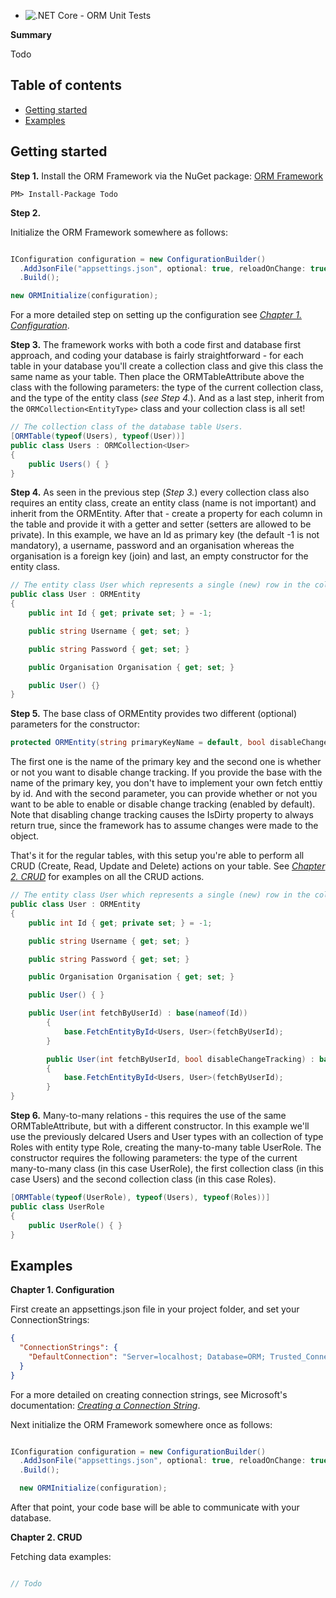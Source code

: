 * ![.NET Core - ORM Unit Tests](https://github.com/Albileon/ORM/workflows/.NET%20Core%20-%20ORM%20Unit%20Tests/badge.svg?branch=master)

**Summary**

Todo

## Table of contents

* [Getting started](#getting-started)
* [Examples](#examples)

## Getting started

**Step 1.** Install the ORM Framework via the NuGet package: [ORM Framework](https://www.nuget.org/packages/Todo/)

```
PM> Install-Package Todo
```

**Step 2.**

Initialize the ORM Framework somewhere as follows:

```cs

IConfiguration configuration = new ConfigurationBuilder()
  .AddJsonFile("appsettings.json", optional: true, reloadOnChange: true)
  .Build();

new ORMInitialize(configuration);

```

For a more detailed step on setting up the configuration see *[ Chapter 1. Configuration](chapter-1.-configuration)*.

**Step 3.** The framework works with both a code first and database first approach, and coding your database is fairly straightforward - for each table in your database you'll create a collection class and give this class the same name as your table. Then place the ORMTableAttribute above the class with the following parameters: the type of the current collection class, and the type of the entity class (*see Step 4.*). And as a last step, inherit from the ```ORMCollection<EntityType>``` class and your collection class is all set!

```cs
// The collection class of the database table Users.
[ORMTable(typeof(Users), typeof(User))]
public class Users : ORMCollection<User>
{
	public Users() { }
}
```

**Step 4.** As seen in the previous step (*Step 3.*) every collection class also requires an entity class, create an entity class (name is not important) and inherit from the ORMEntity. After that - create a property for each column in the table and provide it with a getter and setter (setters are allowed to be private). In this example, we have an Id as primary key (the default -1 is not mandatory), a username, password and an organisation whereas the organisation is a foreign key (join) and last, an empty constructor for the entity class.

```cs
// The entity class User which represents a single (new) row in the collection Users.
public class User : ORMEntity
{
	public int Id { get; private set; } = -1;

	public string Username { get; set; }

	public string Password { get; set; }

	public Organisation Organisation { get; set; }

	public User() {}
}
```

**Step 5.** The base class of ORMEntity provides two different (optional) parameters for the constructor: 
```cs
protected ORMEntity(string primaryKeyName = default, bool disableChangeTracking = false) { }
```
The first one is the name of the primary key and the second one is whether or not you want to disable change tracking. If you provide the base with the name of the primary key, you don't have to implement your own fetch enttiy by id. And with the second parameter, you can provide whether or not you want to be able to enable or disable change tracking (enabled by default). Note that disabling change tracking causes the IsDirty property to always return true, since the framework has to assume changes were made to the object.

That's it for the regular tables, with this setup you're able to perform all CRUD (Create, Read, Update and Delete) actions on your table. See *[ Chapter 2. CRUD](chapter-2.-CRUD)* for examples on all the CRUD actions.

```cs
// The entity class User which represents a single (new) row in the collection Users.
public class User : ORMEntity
{
	public int Id { get; private set; } = -1;

	public string Username { get; set; }

	public string Password { get; set; }

	public Organisation Organisation { get; set; }

	public User() { }

	public User(int fetchByUserId) : base(nameof(Id))
        {
            base.FetchEntityById<Users, User>(fetchByUserId);
        }

        public User(int fetchByUserId, bool disableChangeTracking) : base(nameof(Id), disableChangeTracking)
        {
            base.FetchEntityById<Users, User>(fetchByUserId);
        }
}
```

**Step 6.**  Many-to-many relations - this requires the use of the same ORMTableAttribute, but with a different constructor. In this example we'll use the previously delcared Users and User types with an collection of type Roles with entity type Role, creating the many-to-many table UserRole. The constructor requires the following parameters: the type of the current many-to-many class (in this case UserRole), the first collection class (in this case Users) and the second collection class (in this case Roles).

```cs
[ORMTable(typeof(UserRole), typeof(Users), typeof(Roles))]
public class UserRole
{
	public UserRole() { }
}
```

## Examples

**Chapter 1. Configuration**

First create an appsettings.json file in your project folder, and set your ConnectionStrings:

```json
{
  "ConnectionStrings": {
    "DefaultConnection": "Server=localhost; Database=ORM; Trusted_Connection=True; MultipleActiveResultSets=true"
  }
}
```

For a more detailed on creating connection strings, see Microsoft's documentation: *[Creating a Connection String](https://docs.microsoft.com/en-us/sql/ado/guide/data/creating-a-connection-string?view=sql-server-ver15)*.

Next initialize the ORM Framework somewhere once as follows:

```cs

IConfiguration configuration = new ConfigurationBuilder()
  .AddJsonFile("appsettings.json", optional: true, reloadOnChange: true)
  .Build();

  new ORMInitialize(configuration);
```

After that point, your code base will be able to communicate with your database.

**Chapter 2. CRUD**

Fetching data examples:

```cs

// Todo

```
